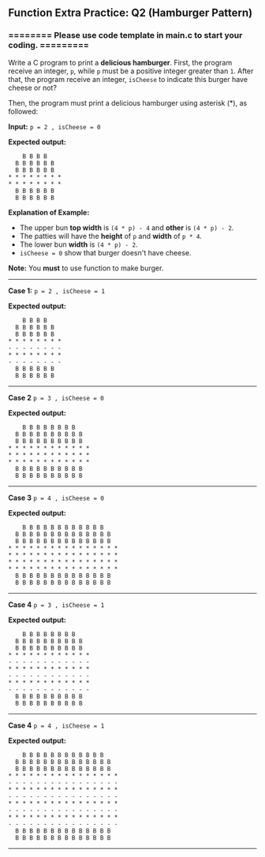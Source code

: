 ## Function Extra Practice: Q2 (Hamburger Pattern)

### ======== Please use code template in main.c to start your coding. =========

Write a C program to print a **delicious hamburger**. First, the program receive an integer, `p`, while `p` must be a positive integer greater than `1`. After that, the program receive an integer, `isCheese` to indicate this burger have cheese or not?

Then, the program must print a delicious hamburger using asterisk (*), as followed:

**Input:** `p = 2 , isCheese = 0`

**Expected output:**

```
    B B B B 
  B B B B B B
  B B B B B B
* * * * * * * *
* * * * * * * *
  B B B B B B
  B B B B B B
```

**Explanation of Example:**

* The upper bun **top width** is `(4 * p) - 4` and **other** is `(4 * p) - 2`.
* The patties will have the **height** of `p` and **width** of `p * 4`.
* The lower bun **width** is `(4 * p) - 2`.
* `isCheese = 0` show that burger doesn't have cheese.

**Note:** You **must** to use function to make burger.

<hr>

**Case 1:** `p = 2 , isCheese = 1`

**Expected output:**

```
    B B B B 
  B B B B B B 
  B B B B B B 
* * * * * * * * 
- - - - - - - - 
* * * * * * * * 
- - - - - - - - 
  B B B B B B 
  B B B B B B 
```

<hr>

**Case 2** `p = 3 , isCheese = 0`

**Expected output:**

```
    B B B B B B B B 
  B B B B B B B B B B
  B B B B B B B B B B
* * * * * * * * * * * * 
* * * * * * * * * * * * 
* * * * * * * * * * * * 
  B B B B B B B B B B 
  B B B B B B B B B B 
```

<hr>

**Case 3** `p = 4 , isCheese = 0`

**Expected output:**

```
    B B B B B B B B B B B B 
  B B B B B B B B B B B B B B 
  B B B B B B B B B B B B B B 
* * * * * * * * * * * * * * * * 
* * * * * * * * * * * * * * * * 
* * * * * * * * * * * * * * * * 
* * * * * * * * * * * * * * * * 
  B B B B B B B B B B B B B B 
  B B B B B B B B B B B B B B 
```

<hr>

**Case 4** `p = 3 , isCheese = 1`

**Expected output:**

```
    B B B B B B B B 
  B B B B B B B B B B
  B B B B B B B B B B
* * * * * * * * * * * * 
- - - - - - - - - - - - 
* * * * * * * * * * * * 
- - - - - - - - - - - - 
* * * * * * * * * * * * 
- - - - - - - - - - - - 
  B B B B B B B B B B 
  B B B B B B B B B B 
```

<hr>

**Case 4** `p = 4 , isCheese = 1`

**Expected output:**

```
    B B B B B B B B B B B B 
  B B B B B B B B B B B B B B 
  B B B B B B B B B B B B B B 
* * * * * * * * * * * * * * * * 
- - - - - - - - - - - - - - - - 
* * * * * * * * * * * * * * * * 
- - - - - - - - - - - - - - - - 
* * * * * * * * * * * * * * * * 
- - - - - - - - - - - - - - - - 
* * * * * * * * * * * * * * * * 
- - - - - - - - - - - - - - - - 
  B B B B B B B B B B B B B B 
  B B B B B B B B B B B B B B 
```

<hr>
